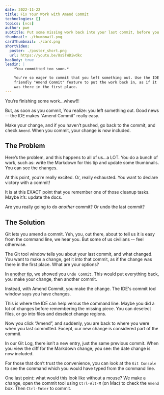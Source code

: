```yaml
---
date: 2022-11-22
title: Fix Your Work with Amend Commit
technologies: []
topics: [vcs]
author: pwe
subtitle: Put some missing work back into your last commit, before you push.
thumbnail: ./thumbnail.png
cardThumbnail: ./card.png
shortVideo:
  poster: ./poster_short.png
  url: https://youtu.be/8sSlWDiwdkc
hasBody: true
leadin: |
    *You committed too soon.*

    You're so eager to commit that you left something out. Use the IDE's 
    friendly "Amend Commit" feature to put the work back in, as if it 
    was there in the first place.
---
```


You’re finishing some work...whew!!! 

But, as soon as you commit, You realize: you left something out. 
Good news -- the IDE makes “Amend Commit” really easy. 

Make your change, and if you haven’t pushed, go back to the commit, and check `Amend`. 
When you commit, your change is now included.

## The Problem

Here’s the problem, and this happens to all of us...a LOT. 
You do a bunch of work, such as: write the Markdown for this tip and update some thumbnails. 
You can see the changes.


At this point, you’re really excited.
Or, really exhausted.
You want to declare victory with a commit!

It is at this EXACT point that you remember one of those cleanup tasks.
Maybe it’s: update the docs.

Are you really going to do *another* commit? Or undo the last commit?

## The Solution

Git lets you amend a commit. 
Yeh, you, out there, about to tell us it is easy from the command line, we hear you. 
But some of us civilians -- feel otherwise.

The Git tool window tells you about your last commit, and what changed.
You want to make a change, get it into that commit, as if the change was there in the first place. 
What are your options?

In [another tip](../undo-last-commit/), we showed you `Undo Commit`. 
This would put everything back, you make your change, then another commit.

Instead, with Amend Commit, you make the change.
The IDE's commit tool window says you have changes.

This is where the IDE can help versus the command line. 
Maybe you did a lot of changes before remembering the missing piece. 
You can deselect files, or go into files and deselect change regions.

Now you click “Amend”, and suddenly, you are back to where you were when you last committed. 
Except, our new change is considered part of the commit.

In our Git Log, there isn’t a new entry, just the same previous commit. 
When you view the diff for the Markdown change, you see: the date change is now included.

For those that don’t trust the convenience, you can look at the `Git Console` to see the command which you would have typed from the command line.

One last point: what would this look like without a mouse? 
We make a change, open the commit tool using `Ctrl-Alt-M` (on Mac) to check the `Amend` box.
Then `Ctrl-Enter` to commit.
